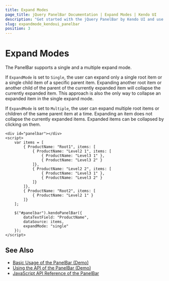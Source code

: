 ```yaml
---
title: Expand Modes
page_title: jQuery PanelBar Documentation | Expand Modes | Kendo UI
description: "Get started with the jQuery PanelBar by Kendo UI and use its ingle or multiple expand mode."
slug: expandmode_kendoui_panelbar
position: 3
---
```


# Expand Modes

The PanelBar supports a single and a multiple expand mode.

If `ExpandMode` is set to `Single`, the user can expand only a single root item or a single child item of a specific parent item. Expanding another root item or another child of the parent of the currently expanded item will collapse the currently expanded item. This approach is also the only way to collapse an expanded item in the single expand mode.

If `ExpandMode` is set to `Multiple`, the user can expand multiple root items or children of the same parent item at a time. Expanding an item does not collapse the currently expanded items. Expanded items can be collapsed by clicking on them.

	<div id="panelbar"></div>
	<script>
		var items = [
			{ ProductName: "Root1", items: [
				{ ProductName: "Level2 1", items: [
					{ ProductName: "Level3 1" },
					{ ProductName: "Level3 2" }
				]},
				{ ProductName: "Level2 2", items: [
					{ ProductName: "Level3 1" },
					{ ProductName: "Level3 2" }
				]}
			]},
			{ ProductName: "Root2", items: [
				{ ProductName: "Level2 1" }
			]}
		];

		$("#panelbar").kendoPanelBar({
			dataTextField: "ProductName",
			dataSource: items,
			expandMode: "single"
		});
	</script>

## See Also

* [Basic Usage of the PanelBar (Demo)](https://demos.telerik.com/kendo-ui/panelbar/index)
* [Using the API of the PanelBar (Demo)](https://demos.telerik.com/kendo-ui/panelbar/api)
* [JavaScript API Reference of the PanelBar](/api/javascript/ui/panelbar)
